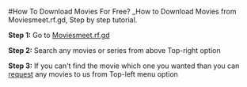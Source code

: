 #How To Download Movies For Free?
_How to Download Movies from Moviesmeet.rf.gd, Step by step tutorial.

<p><b>Step 1:</b> Go to <a href="https://Moviesmeet.rf.gd">Moviesmeet.rf.gd</a></p>
<p><b>Step 2:</b> Search any movies or series from above Top-right option</p>
<p><b>Step 3:</b> If you can't find the movie which one you wanted than you can <a href="https://Moviesmeet.rf.gd/requests">request</a> any movies to us from Top-left menu option</p>
